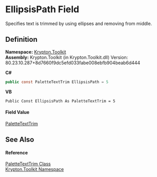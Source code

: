# EllipsisPath Field


Specifies text is trimmed by using ellipses and removing from middle.



## Definition
**Namespace:** <a href="79d2eac2-21f4-54ff-7552-b20c33c30600.md">Krypton.Toolkit</a>  
**Assembly:** Krypton.Toolkit (in Krypton.Toolkit.dll) Version: 80.23.10.287+8d7660f9dc5efd033fabe008ebfb904beab6d444

**C#**
``` C#
public const PaletteTextTrim EllipsisPath = 5
```
**VB**
``` VB
Public Const EllipsisPath As PaletteTextTrim = 5
```



#### Field Value
<a href="230c8e9c-46b0-8fb7-d2a4-1775384c3700.md">PaletteTextTrim</a>

## See Also


#### Reference
<a href="230c8e9c-46b0-8fb7-d2a4-1775384c3700.md">PaletteTextTrim Class</a>  
<a href="79d2eac2-21f4-54ff-7552-b20c33c30600.md">Krypton.Toolkit Namespace</a>  
